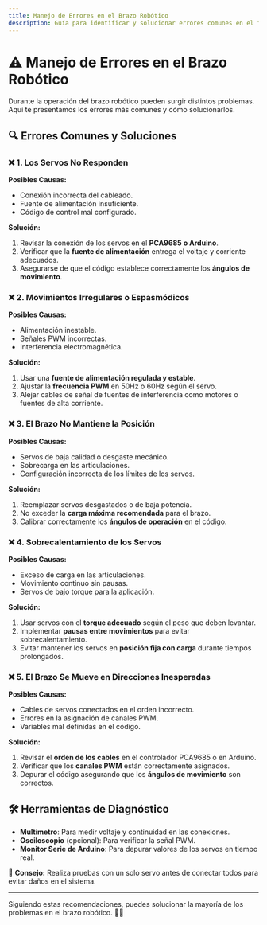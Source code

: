 ```yaml
---
title: Manejo de Errores en el Brazo Robótico
description: Guía para identificar y solucionar errores comunes en el funcionamiento del brazo robótico de 6 grados de libertad.
---
```


# ⚠️ Manejo de Errores en el Brazo Robótico

Durante la operación del brazo robótico pueden surgir distintos problemas. Aquí te presentamos los errores más comunes y cómo solucionarlos.

## 🔍 Errores Comunes y Soluciones

### ❌ 1. Los Servos No Responden  
**Posibles Causas:**
- Conexión incorrecta del cableado.
- Fuente de alimentación insuficiente.
- Código de control mal configurado.

**Solución:**
1. Revisar la conexión de los servos en el **PCA9685 o Arduino**.
2. Verificar que la **fuente de alimentación** entrega el voltaje y corriente adecuados.
3. Asegurarse de que el código establece correctamente los **ángulos de movimiento**.

### ❌ 2. Movimientos Irregulares o Espasmódicos  
**Posibles Causas:**
- Alimentación inestable.
- Señales PWM incorrectas.
- Interferencia electromagnética.

**Solución:**
1. Usar una **fuente de alimentación regulada y estable**.
2. Ajustar la **frecuencia PWM** en 50Hz o 60Hz según el servo.
3. Alejar cables de señal de fuentes de interferencia como motores o fuentes de alta corriente.

### ❌ 3. El Brazo No Mantiene la Posición  
**Posibles Causas:**
- Servos de baja calidad o desgaste mecánico.
- Sobrecarga en las articulaciones.
- Configuración incorrecta de los límites de los servos.

**Solución:**
1. Reemplazar servos desgastados o de baja potencia.
2. No exceder la **carga máxima recomendada** para el brazo.
3. Calibrar correctamente los **ángulos de operación** en el código.

### ❌ 4. Sobrecalentamiento de los Servos  
**Posibles Causas:**
- Exceso de carga en las articulaciones.
- Movimiento continuo sin pausas.
- Servos de bajo torque para la aplicación.

**Solución:**
1. Usar servos con el **torque adecuado** según el peso que deben levantar.
2. Implementar **pausas entre movimientos** para evitar sobrecalentamiento.
3. Evitar mantener los servos en **posición fija con carga** durante tiempos prolongados.

### ❌ 5. El Brazo Se Mueve en Direcciones Inesperadas  
**Posibles Causas:**
- Cables de servos conectados en el orden incorrecto.
- Errores en la asignación de canales PWM.
- Variables mal definidas en el código.

**Solución:**
1. Revisar el **orden de los cables** en el controlador PCA9685 o en Arduino.
2. Verificar que los **canales PWM** están correctamente asignados.
3. Depurar el código asegurando que los **ángulos de movimiento** son correctos.

## 🛠️ Herramientas de Diagnóstico

- **Multímetro**: Para medir voltaje y continuidad en las conexiones.
- **Osciloscopio** (opcional): Para verificar la señal PWM.
- **Monitor Serie de Arduino**: Para depurar valores de los servos en tiempo real.

📌 **Consejo:** Realiza pruebas con un solo servo antes de conectar todos para evitar daños en el sistema.

---

Siguiendo estas recomendaciones, puedes solucionar la mayoría de los problemas en el brazo robótico. 🚀🔧
